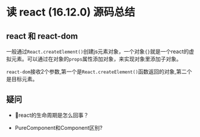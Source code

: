 # 读 react (16.12.0) 源码总结

## react 和 react-dom

一般通过`React.createElement()`创建js元素对象，一个对象`{}`就是一个react的虚拟元素。可以通过在对象的`props`属性添加对象，来实现对象里添加子对象。

`react-dom`接收2个参数,第一个是`React.createElement()`函数返回的对象,第二个是目标元素。

## 疑问

- react的生命周期是怎么回事？

- PureComponent和Component区别?
